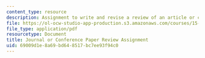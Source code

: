 ```yaml
---
content_type: resource
description: Assignment to write and revise a review of an article or conference paper.
file: https://ol-ocw-studio-app-production.s3.amazonaws.com/courses/15-289-communication-skills-for-academics-spring-2002/69009d1e8a69bd648517bc7ee93f94c0_peer_rev_assn_2002.pdf
file_type: application/pdf
resourcetype: Document
title: Journal or Conference Paper Review Assignment
uid: 69009d1e-8a69-bd64-8517-bc7ee93f94c0
---
```

